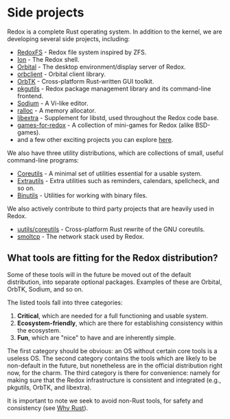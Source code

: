 Side projects
=============

Redox is a complete Rust operating system.
In addition to the kernel, we are developing several side projects, including:

- [RedoxFS](https://gitlab.redox-os.org/redox-os/redoxfs) - Redox file system inspired by ZFS.
- [Ion](https://gitlab.redox-os.org/redox-os/ion) - The Redox shell.
- [Orbital](https://gitlab.redox-os.org/redox-os/orbital) - The desktop environment/display server of Redox.
- [orbclient](https://gitlab.redox-os.org/redox-os/orbclient) - Orbital client library.
- [OrbTK](https://gitlab.redox-os.org/redox-os/orbtk) - Cross-platform Rust-written GUI toolkit.
- [pkgutils](https://gitlab.redox-os.org/redox-os/pkgutils) - Redox package management library and its command-line frontend.
- [Sodium](https://gitlab.redox-os.org/redox-os/sodium) - A Vi-like editor.
- [ralloc](https://gitlab.redox-os.org/redox-os/ralloc) - A memory allocator.
- [libextra](https://gitlab.redox-os.org/redox-os/libextra) - Supplement for libstd, used throughout the Redox code base.
- [games-for-redox](https://gitlab.redox-os.org/redox-os/games) - A collection of mini-games for Redox (alike BSD-games).
- and a few other exciting projects you can explore [here](https://gitlab.redox-os.org/redox-os).

We also have three utility distributions, which are collections of small, useful command-line programs:

- [Coreutils](https://gitlab.redox-os.org/redox-os/coreutils) - A minimal set of utilities essential for a usable system.
- [Extrautils](https://gitlab.redox-os.org/redox-os/extrautils) -  Extra utilities such as reminders, calendars, spellcheck, and so on.
- [Binutils](https://gitlab.redox-os.org/redox-os/binutils) - Utilities for working with binary files.

We also actively contribute to third party projects that are heavily used in Redox.

 - [uutils/coreutils](https://github.com/uutils/coreutils) - Cross-platform Rust rewrite of the GNU coreutils.
 - [smoltcp](https://github.com/m-labs/smoltcp) - The network stack used by Redox.

What tools are fitting for the Redox distribution?
-------------------------------------------------

Some of these tools will in the future be moved out of the default distribution, into separate optional packages. Examples of these are Orbital, OrbTK, Sodium, and so on.

The listed tools fall into three categories:

1. **Critical**, which are needed for a full functioning and usable system.
2. **Ecosystem-friendly**, which are there for establishing consistency within the ecosystem.
3. **Fun**, which are "nice" to have and are inherently simple.

The first category should be obvious: an OS without certain core tools is a useless OS. The second category contains the tools which are likely to be non-default in the future, but nonetheless are in the official distribution right now, for the charm. The third category is there for convenience: namely for making sure that the Redox infrastructure is consistent and integrated (e.g., pkgutils, OrbTK, and libextra).

It is important to note we seek to avoid non-Rust tools, for safety and consistency (see [Why Rust](./ch01-06-why-rust.md)).
